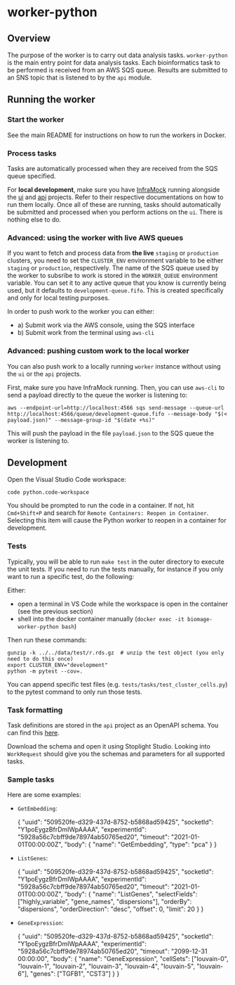 worker-python
=============

Overview
--------
The purpose of the worker is to carry out data analysis tasks. `worker-python` is the main entry point
for data analysis tasks. Each bioinformatics task to be performed is received from an AWS SQS queue.
Results are submitted to an SNS topic that is listened to by the `api` module.

Running the worker
------------------

### Start the worker

See the main README for instructions on how to run the workers in Docker.

### Process tasks
Tasks are automatically processed when they are received from the SQS queue specified.

For **local development**, make sure you have [InfraMock](https://github.com/biomage-ltd/inframock)
running alongside the [ui](https://github.com/biomage-ltd/ui) and [api](https://github.com/biomage-ltd/api)
projects. Refer to their respective documentations on how to run them locally. Once all of these are running,
tasks should automatically be submitted and processed when you perform actions on the `ui`. There is nothing else to do.

### Advanced: using the worker with live AWS queues

If you want to fetch and process data from **the live** `staging` or `production` clusters, you need to set
the `CLUSTER_ENV` environment variable to be either `staging` or `production`, respectively. The name of the SQS queue used
by the worker to subsribe to work is stored in the `WORKER_QUEUE` environment variable. You can set it to any active queue
that you know is currently being used, but it defaults to `development-queue.fifo`. This is created specifically and only
for local testing purposes.

In order to push work to the worker you can either:
* a) Submit work via the AWS console, using the SQS interface
* b) Submit work from the terminal using `aws-cli`

### Advanced: pushing custom work to the local worker

You can also push work to a locally running `worker` instance without using the `ui` or the `api` projects.

First, make sure you have InfraMock running. Then, you can use `aws-cli` to send a payload directly to the queue
the worker is listening to:

    aws --endpoint-url=http://localhost:4566 sqs send-message --queue-url http://localhost:4566/queue/development-queue.fifo --message-body "$(< payload.json)" --message-group-id "$(date +%s)"

This will push the payload in the file `payload.json` to the SQS queue the worker is listening to.


Development
-----------

Open the Visual Studio Code workspace:

    code python.code-workspace

You should be prompted to run the code in a container. If not, hit `Cmd+Shift+P` and search for
`Remote Containers: Reopen in Container`. Selecting this item will cause the Python worker to
reopen in a container for development.

### Tests
Typically, you will be able to run `make test` in the outer directory to execute the unit tests. If you need
to run the tests manually, for instance if you only want to run a specific test, do the following:

Either:
- open a terminal in VS Code while the workspace is open in the container (see the previous section) 
- shell into the docker container manually (`docker exec -it biomage-worker-python bash`)

Then run these commands:

    gunzip -k ../../data/test/r.rds.gz  # unzip the test object (you only need to do this once)
    export CLUSTER_ENV="development"
    python -m pytest --cov=.

You can append specific test files (e.g. `tests/tasks/test_cluster_cells.py`) to the pytest command to only
run those tests.

### Task formatting
Task definitions are stored in the `api` project as an OpenAPI schema.
You can find this [here](https://github.com/biomage-ltd/api/blob/master/src/specs/api.yaml).

Download the schema and open it using Stoplight Studio. Looking into `WorkRequest` should give you
the schemas and parameters for all supported tasks.

### Sample tasks
Here are some examples:

* `GetEmbedding`:

    {
        "uuid": "509520fe-d329-437d-8752-b5868ad59425",
        "socketId": "Y1poEygzBfrDmIWpAAAA",
        "experimentId": "5928a56c7cbff9de78974ab50765ed20",
        "timeout": "2021-01-01T00:00:00Z",
        "body": {
            "name": "GetEmbedding",
            "type": "pca"
        }
    }

* `ListGenes`:

    {
        "uuid": "509520fe-d329-437d-8752-b5868ad59425",
        "socketId": "Y1poEygzBfrDmIWpAAAA",
        "experimentId": "5928a56c7cbff9de78974ab50765ed20",
        "timeout": "2021-01-01T00:00:00Z",
        "body": {
            "name": "ListGenes",
            "selectFields": ["highly_variable", "gene_names", "dispersions"],
            <!-- "geneNamesFilter": "%IN%", add this to filter results so only gene_names that contain IN in their names appear -->
            "orderBy": "dispersions",
            "orderDirection": "desc",
            "offset": 0,
            "limit": 20
        }
    }

* `GeneExpression`:

    {
        "uuid": "509520fe-d329-437d-8752-b5868ad59425",
        "socketId": "Y1poEygzBfrDmIWpAAAA",
        "experimentId": "5928a56c7cbff9de78974ab50765ed20",
        "timeout": "2099-12-31 00:00:00",
        "body": {
            "name": "GeneExpression",
            "cellSets": ["louvain-0", "louvain-1", "louvain-2", "louvain-3", "louvain-4", "louvain-5", "louvain-6"],
            "genes": ["TGFB1", "CST3"]
        }
    }

